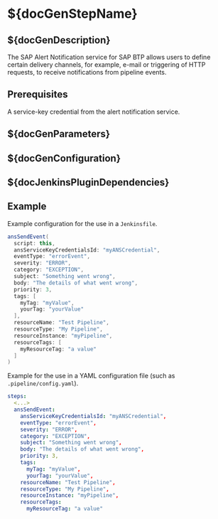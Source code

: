 # ${docGenStepName}

## ${docGenDescription}

The SAP Alert Notification service for SAP BTP allows users to define
certain delivery channels, for example, e-mail or triggering of HTTP
requests, to receive notifications from pipeline events.

## Prerequisites

A service-key credential from the alert notification service.

## ${docGenParameters}

## ${docGenConfiguration}

## ${docJenkinsPluginDependencies}

## Example

Example configuration for the use in a `Jenkinsfile`.

```groovy
ansSendEvent(
  script: this,
  ansServiceKeyCredentialsId: "myANSCredential",
  eventType: "errorEvent",
  severity: "ERROR",
  category: "EXCEPTION",
  subject: "Something went wrong",
  body: "The details of what went wrong",
  priority: 3,
  tags: [
    myTag: "myValue",
    yourTag: "yourValue"
  ],
  resourceName: "Test Pipeline",
  resourceType: "My Pipeline",
  resourceInstance: "myPipeline",
  resourceTags: [
    myResourceTag: "a value"
  ]
)
```

Example for the use in a YAML configuration file (such as `.pipeline/config.yaml`).

```yaml
steps:
  <...>
  ansSendEvent:
    ansServiceKeyCredentialsId: "myANSCredential",
    eventType: "errorEvent",
    severity: "ERROR",
    category: "EXCEPTION",
    subject: "Something went wrong",
    body: "The details of what went wrong",
    priority: 3,
    tags:
      myTag: "myValue",
      yourTag: "yourValue",
    resourceName: "Test Pipeline",
    resourceType: "My Pipeline",
    resourceInstance: "myPipeline",
    resourceTags:
      myResourceTag: "a value"
```

